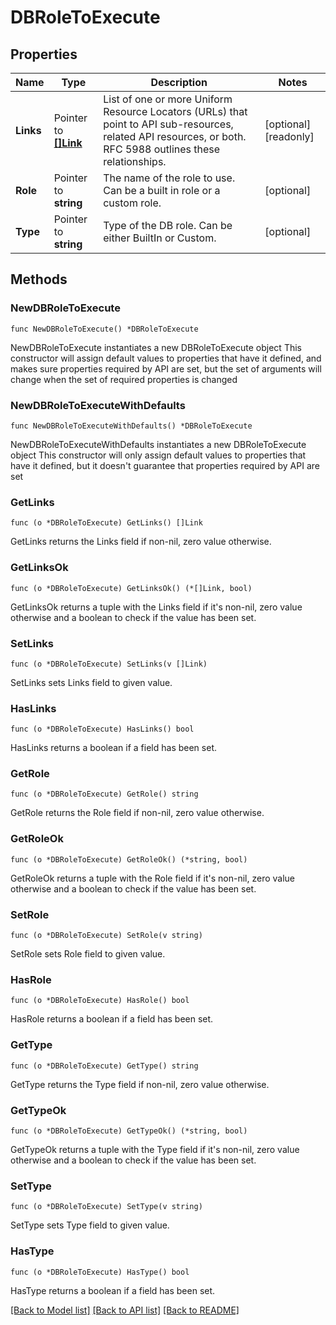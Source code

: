 # DBRoleToExecute

## Properties

Name | Type | Description | Notes
------------ | ------------- | ------------- | -------------
**Links** | Pointer to [**[]Link**](Link.md) | List of one or more Uniform Resource Locators (URLs) that point to API sub-resources, related API resources, or both. RFC 5988 outlines these relationships. | [optional] [readonly] 
**Role** | Pointer to **string** | The name of the role to use. Can be a built in role or a custom role. | [optional] 
**Type** | Pointer to **string** | Type of the DB role. Can be either BuiltIn or Custom. | [optional] 

## Methods

### NewDBRoleToExecute

`func NewDBRoleToExecute() *DBRoleToExecute`

NewDBRoleToExecute instantiates a new DBRoleToExecute object
This constructor will assign default values to properties that have it defined,
and makes sure properties required by API are set, but the set of arguments
will change when the set of required properties is changed

### NewDBRoleToExecuteWithDefaults

`func NewDBRoleToExecuteWithDefaults() *DBRoleToExecute`

NewDBRoleToExecuteWithDefaults instantiates a new DBRoleToExecute object
This constructor will only assign default values to properties that have it defined,
but it doesn't guarantee that properties required by API are set

### GetLinks

`func (o *DBRoleToExecute) GetLinks() []Link`

GetLinks returns the Links field if non-nil, zero value otherwise.

### GetLinksOk

`func (o *DBRoleToExecute) GetLinksOk() (*[]Link, bool)`

GetLinksOk returns a tuple with the Links field if it's non-nil, zero value otherwise
and a boolean to check if the value has been set.

### SetLinks

`func (o *DBRoleToExecute) SetLinks(v []Link)`

SetLinks sets Links field to given value.

### HasLinks

`func (o *DBRoleToExecute) HasLinks() bool`

HasLinks returns a boolean if a field has been set.
### GetRole

`func (o *DBRoleToExecute) GetRole() string`

GetRole returns the Role field if non-nil, zero value otherwise.

### GetRoleOk

`func (o *DBRoleToExecute) GetRoleOk() (*string, bool)`

GetRoleOk returns a tuple with the Role field if it's non-nil, zero value otherwise
and a boolean to check if the value has been set.

### SetRole

`func (o *DBRoleToExecute) SetRole(v string)`

SetRole sets Role field to given value.

### HasRole

`func (o *DBRoleToExecute) HasRole() bool`

HasRole returns a boolean if a field has been set.
### GetType

`func (o *DBRoleToExecute) GetType() string`

GetType returns the Type field if non-nil, zero value otherwise.

### GetTypeOk

`func (o *DBRoleToExecute) GetTypeOk() (*string, bool)`

GetTypeOk returns a tuple with the Type field if it's non-nil, zero value otherwise
and a boolean to check if the value has been set.

### SetType

`func (o *DBRoleToExecute) SetType(v string)`

SetType sets Type field to given value.

### HasType

`func (o *DBRoleToExecute) HasType() bool`

HasType returns a boolean if a field has been set.

[[Back to Model list]](../README.md#documentation-for-models) [[Back to API list]](../README.md#documentation-for-api-endpoints) [[Back to README]](../README.md)


